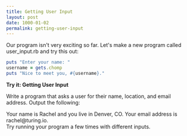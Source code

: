 ```yaml
---
title: Getting User Input
layout: post
date: 1000-01-02
permalink: getting-user-input
---
```


Our program isn't very exciting so far. Let's make a new program called <span class="command">user_input.rb</span> and try this out: 

```ruby
puts "Enter your name: "
username = gets.chomp
puts "Nice to meet you, #{username}."
```

<div class="card cyan">
  <div class="card-content white-text">
    <span class="card-title black-text"><b>Try it: Getting User Input</b></span>
    <p>
      Write a program that asks a user for their name, location, and email address. Output the following:
      <br>
      <div class="output">
        Your name is Rachel and you live in Denver, CO. Your email address is rachel@turing.io.
      </div>
      Try running your program a few times with different inputs. 
    </p>
  </div>
</div>
